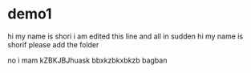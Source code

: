 # demo1
hi my name is shori
i am edited this line and all in sudden
hi
my name is shorif please add the folder

no i mam kZBKJBJhuask
bbxkzbkxbkzb
bagban